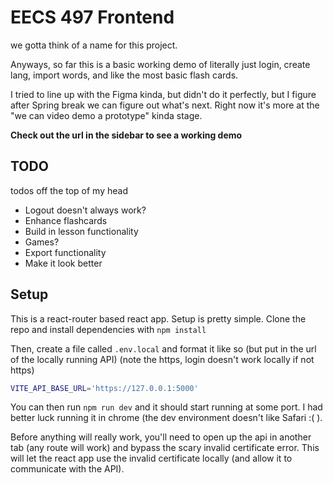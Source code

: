 # EECS 497 Frontend

we gotta think of a name for this project.

Anyways, so far this is a basic working demo of literally just login, create lang, import words, and like the most basic flash cards.

I tried to line up with the Figma kinda, but didn't do it perfectly, but I figure after Spring break we can figure out what's next. Right now it's more at the "we can video demo a prototype" kinda stage.

**Check out the url in the sidebar to see a working demo**

## TODO

todos off the top of my head
- Logout doesn't always work?
- Enhance flashcards
- Build in lesson functionality
- Games?
- Export functionality
- Make it look better

## Setup

This is a react-router based react app. Setup is pretty simple. Clone the repo and install dependencies with `npm install`

Then, create a file called `.env.local` and format it like so (but put in the url of the locally running API) (note the https, login doesn't work locally if not https)

```bash
VITE_API_BASE_URL='https://127.0.0.1:5000'
```

You can then run `npm run dev` and it should start running at some port. I had better luck running it in chrome (the dev environment doesn't like Safari :( ).

Before anything will really work, you'll need to open up the api in another tab (any route will work) and bypass the scary invalid certificate error. This will let the react app use the invalid certificate locally (and allow it to communicate with the API).